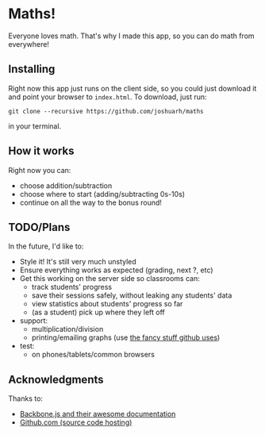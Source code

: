 # Maths!
Everyone loves math.
That's why I made this app, so you can do math from everywhere!


## Installing
Right now this app just runs on the client side, so you could just download it and point your browser to `index.html`.
To download, just run:

	git clone --recursive https://github.com/joshuarh/maths

in your terminal.


## How it works
Right now you can:
* choose addition/subtraction
* choose where to start (adding/subtracting 0s-10s)
* continue on all the way to the bonus round!


## TODO/Plans
In the future, I'd like to:
* Style it!  It's still very much unstyled
* Ensure everything works as expected (grading, next ?, etc)
* Get this working on the server side so classrooms can:
	* track students' progress
	* save their sessions safely, without leaking any students' data
	* view statistics about students' progress so far
	* (as a student) pick up where they left off
* support:
	* multiplication/division
	* printing/emailing graphs (use [the fancy stuff github uses](https://github.com/mbostock/d3))
* test:
	* on phones/tablets/common browsers


## Acknowledgments
Thanks to:
* [Backbone.js and their awesome documentation](http://backbonejs.org/)
* [Github.com (source code hosting)](https://github.com/)
